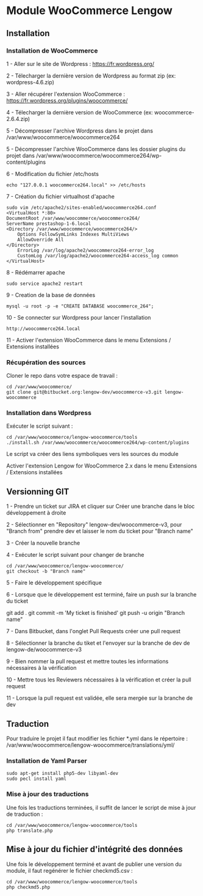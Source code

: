 # Module WooCommerce Lengow #

## Installation ##

### Installation de WooCommerce ###

1 - Aller sur le site de Wordpress : https://fr.wordpress.org/

2 - Télecharger la dernière version de Wordpress au format zip (ex: wordpress-4.6.zip)

3 - Aller récupérer l'extension WooCommerce : https://fr.wordpress.org/plugins/woocommerce/

4 - Télecharger la dernière version de WooCommerce (ex: woocommerce-2.6.4.zip)

5 - Décompresser l'archive Wordpress dans le projet dans /var/www/woocommerce/woocommerce264

5 - Décompresser l'archive WooCommerce dans les dossier plugins du projet dans /var/www/woocommerce/woocommerce264/wp-content/plugins

6 - Modification du fichier /etc/hosts

    echo "127.0.0.1 woocommerce264.local" >> /etc/hosts

7 - Création du fichier virtualhost d'apache

    sudo vim /etc/apache2/sites-enabled/woocommerce264.conf 
    <VirtualHost *:80>
    DocumentRoot /var/www/woocommerce/woocommerce264/
    ServerName prestashop-1-6.local
    <Directory /var/www/woocommerce/woocommerce264/>
        Options FollowSymLinks Indexes MultiViews
        AllowOverride All
    </Directory>
        ErrorLog /var/log/apache2/woocommerce264-error_log
        CustomLog /var/log/apache2/woocommerce264-access_log common
    </VirtualHost>

8 - Rédémarrer apache

    sudo service apache2 restart
    
9 - Creation de la base de données
    
    mysql -u root -p -e "CREATE DATABASE woocommerce_264"; 
        
10 - Se connecter sur Wordpress pour lancer l'installation
    
    http://woocommerce264.local

11 - Activer l'extension WooCommerce dans le menu Extensions / Extensions installées

### Récupération des sources ###

Cloner le repo dans votre espace de travail :

    cd /var/www/woocommerce/
    git clone git@bitbucket.org:lengow-dev/woocommerce-v3.git lengow-woocommerce

### Installation dans Wordpress ###

Exécuter le script suivant :

    cd /var/www/woocommerce/lengow-woocommerce/tools
    ./install.sh /var/www/woocommerce/woocommerce264/wp-content/plugins

Le script va créer des liens symboliques vers les sources du module

Activer l'extension Lengow for WooCommerce 2.x dans le menu Extensions / Extensions installées

## Versionning GIT ##

1 - Prendre un ticket sur JIRA et cliquer sur Créer une branche dans le bloc développement à droite

2 - Sélectionner en "Repository" lengow-dev/woocommerce-v3, pour "Branch from" prendre dev et laisser le nom du ticket pour "Branch name"

3 - Créer la nouvelle branche

4 - Exécuter le script suivant pour changer de branche 

    cd /var/www/woocommerce/lengow-woocommerce/
    git checkout -b "Branch name"

5 - Faire le développement spécifique

6 - Lorsque que le développement est terminé, faire un push sur la branche du ticket

git add .
git commit -m 'My ticket is finished'
git push -u origin "Branch name"

7 - Dans Bitbucket, dans l'onglet Pull Requests créer une pull request

8 - Sélectionner la branche du tiket et l'envoyer sur la branche de dev de lengow-de/woocommerce-v3

9 - Bien nommer la pull request et mettre toutes les informations nécessaires à la vérification

10 - Mettre tous les Reviewers nécessaires à la vérification et créer la pull request

11 - Lorsque la pull request est validée, elle sera mergée sur la branche de dev

## Traduction ##

Pour traduire le projet il faut modifier les fichier *.yml dans le répertoire : /var/www/woocommerce/lengow-woocommerce/translations/yml/

### Installation de Yaml Parser ###

    sudo apt-get install php5-dev libyaml-dev
    sudo pecl install yaml

### Mise à jour des traductions ###

Une fois les traductions terminées, il suffit de lancer le script de mise à jour de traduction :

    cd /var/www/woocommerce/lengow-woocommerce/tools
    php translate.php

## Mise à jour du fichier d'intégrité des données ##

Une fois le développement terminé et avant de publier une version du module, il faut regénérer le fichier checkmd5.csv :

    cd /var/www/woocommerce/lengow-woocommerce/tools
    php checkmd5.php
